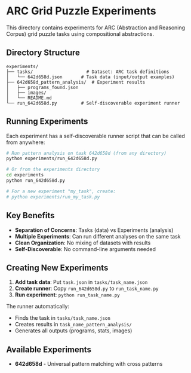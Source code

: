 # ARC Grid Puzzle Experiments

This directory contains experiments for ARC (Abstraction and Reasoning Corpus) grid puzzle tasks using compositional abstractions.

## Directory Structure

```
experiments/
├── tasks/                    # Dataset: ARC task definitions
│   └── 642d658d.json       # Task data (input/output examples)
├── 642d658d_pattern_analysis/  # Experiment results
│   ├── programs_found.json
│   ├── images/
│   └── README.md
└── run_642d658d.py         # Self-discoverable experiment runner
```

## Running Experiments

Each experiment has a self-discoverable runner script that can be called from anywhere:

```bash
# Run pattern analysis on task 642d658d (from any directory)
python experiments/run_642d658d.py

# Or from the experiments directory
cd experiments
python run_642d658d.py

# For a new experiment "my_task", create:
# python experiments/run_my_task.py
```

## Key Benefits

- **Separation of Concerns**: Tasks (data) vs Experiments (analysis)
- **Multiple Experiments**: Can run different analyses on the same task
- **Clean Organization**: No mixing of datasets with results
- **Self-Discoverable**: No command-line arguments needed

## Creating New Experiments

1. **Add task data**: Put `task.json` in `tasks/task_name.json`
2. **Create runner**: Copy `run_642d658d.py` to `run_task_name.py`
3. **Run experiment**: `python run_task_name.py`

The runner automatically:
- Finds the task in `tasks/task_name.json`
- Creates results in `task_name_pattern_analysis/`
- Generates all outputs (programs, stats, images)

## Available Experiments

- **642d658d** - Universal pattern matching with cross patterns
